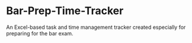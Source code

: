 # Bar-Prep-Time-Tracker
An Excel-based task and time management tracker created especially for preparing for the bar exam.
